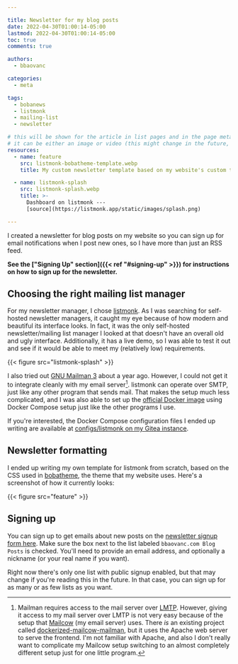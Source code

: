 ```yaml
---

title: Newsletter for my blog posts
date: 2022-04-30T01:00:14-05:00
lastmod: 2022-04-30T01:00:14-05:00
toc: true
comments: true

authors:
  - bbaovanc

categories:
  - meta

tags:
  - bobanews
  - listmonk
  - mailing-list
  - newsletter

# this will be shown for the article in list pages and in the page metadata
# it can be either an image or video (this might change in the future, however)
resources:
  - name: feature
    src: listmonk-bobatheme-template.webp
    title: My custom newsletter template based on my website's custom theme.

  - name: listmonk-splash
    src: listmonk-splash.webp
    title: >-
      Dashboard on listmonk ---
      [source](https://listmonk.app/static/images/splash.png)

---
```


I created a newsletter for blog posts on my website so you can sign up for email
notifications when I post new ones, so I have more than just an RSS feed.

<!--more-->

**See the ["Signing Up" section]({{< ref "#signing-up" >}}) for instructions on
how to sign up for the newsletter.**

## Choosing the right mailing list manager

For my newsletter manager, I chose [listmonk](https://listmonk.app/). As I was
searching for self-hosted newsletter managers, it caught my eye because of how
modern and beautiful its interface looks. In fact, it was the only self-hosted
newsletter/mailing list manager I looked at that doesn't have an overall old and
ugly interface. Additionally, it has a live demo, so I was able to test it out
and see if it would be able to meet my (relatively low) requirements.

{{< figure src="listmonk-splash" >}}

I also tried out [GNU Mailman 3](https://www.list.org/) about a year ago.
However, I could not get it to integrate cleanly with my email
server[^mailman-mailcow]. listmonk can operate over SMTP, just like any other
program that sends mail. That makes the setup much less complicated, and I was
also able to set up the [official Docker
image](https://listmonk.app/docs/installation/#docker) using Docker Compose
setup just like the other programs I use.

If you're interested, the Docker Compose configuration files I ended up writing
are available at [configs/listmonk on my Gitea
instance](https://git.bbaovanc.com/configs/listmonk).

## Newsletter formatting

I ended up writing my own template for listmonk from scratch, based on the CSS
used in [bobatheme](https://github.com/BBaoVanC/bobatheme), the theme that my
website uses. Here's a screenshot of how it currently looks:

{{< figure src="feature" >}}

## Signing up

You can sign up to get emails about new posts on the [newsletter signup form
here](https://lists.bbaovanc.com/subscription/form). Make sure the box next to
the list labeled `bbaovanc.com Blog Posts` is checked. You'll need to provide an
email address, and optionally a nickname (or your real name if you want).

Right now there's only one list with public signup enabled, but that may change
if you're reading this in the future. In that case, you can sign up for as many
or as few lists as you want.



[^mailman-mailcow]: Mailman requires access to the mail server over
  [LMTP](https://en.wikipedia.org/wiki/Local_Mail_Transfer_Protocol). However,
  giving it access to my mail server over LMTP is not very easy because of the
  setup that [Mailcow](https://mailcow.email) (my email server) uses. There *is*
  an existing project called
  [dockerized-mailcow-mailman](https://github.com/g4rf/dockerized-mailcow-mailman),
  but it uses the Apache web server to serve the frontend. I'm not familiar with
  Apache, and also I don't really want to complicate my Mailcow setup switching
  to an almost completely different setup just for one little program.

